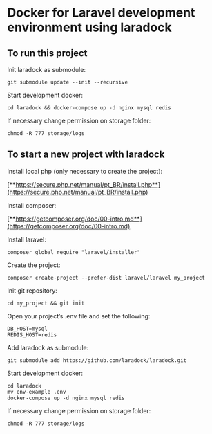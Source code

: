 # Docker for Laravel development environment using laradock

##  To run this project

Init laradock as submodule:
```
git submodule update --init --recursive
```

Start development docker:

```
cd laradock && docker-compose up -d nginx mysql redis
```

If necessary change permission on storage folder:

```
chmod -R 777 storage/logs
```


##  To start a new project with laradock

Install local php (only necessary to create the project):

[**https://secure.php.net/manual/pt_BR/install.php**](https://secure.php.net/manual/pt_BR/install.php)

Install composer:

[**https://getcomposer.org/doc/00-intro.md**](https://getcomposer.org/doc/00-intro.md)

Install laravel:

```
composer global require "laravel/installer"
```

Create the project:

```
composer create-project --prefer-dist laravel/laravel my_project
```

Init git repository:

```
cd my_project && git init
```

Open your project’s .env file and set the following:

```
DB_HOST=mysql
REDIS_HOST=redis
```

Add laradock as submodule:

```
git submodule add https://github.com/laradock/laradock.git
```

Start development docker:

```
cd laradock
mv env-example .env
docker-compose up -d nginx mysql redis
```

If necessary change permission on storage folder:

```
chmod -R 777 storage/logs
```
